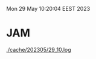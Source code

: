 Mon 29 May 10:20:04 EEST 2023
# JAM
<a href='./cache/202305/29_10.log'>./cache/202305/29_10.log</a>
